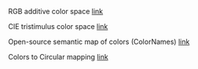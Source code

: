 RGB additive color space [link](https://en.wikipedia.org/wiki/Color_spaces_with_RGB_primaries)

CIE tristimulus color space [link](https://en.wikipedia.org/wiki/CIE_1931_color_space)

Open-source semantic map of colors (ColorNames) [link](http://colornames.org)

Colors to Circular mapping [link](https://github.com/Orthogonal-Research-Lab/Meta-brain-Models/blob/master/CGS/Representations/Colors-to-Circular/README.md)
